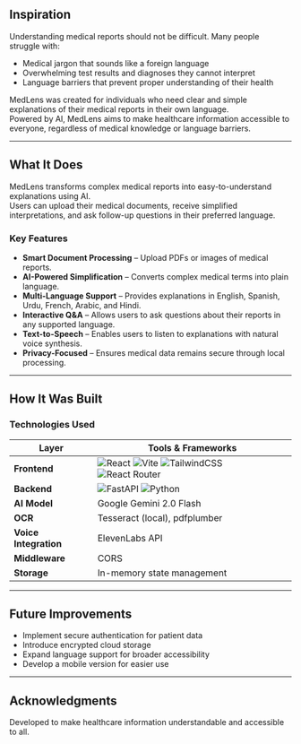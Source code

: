 
## Inspiration
Understanding medical reports should not be difficult. Many people struggle with:
- Medical jargon that sounds like a foreign language  
- Overwhelming test results and diagnoses they cannot interpret  
- Language barriers that prevent proper understanding of their health  

MedLens was created for individuals who need clear and simple explanations of their medical reports in their own language.  
Powered by AI, MedLens aims to make healthcare information accessible to everyone, regardless of medical knowledge or language barriers.

---

## What It Does
MedLens transforms complex medical reports into easy-to-understand explanations using AI.  
Users can upload their medical documents, receive simplified interpretations, and ask follow-up questions in their preferred language.

### Key Features
- **Smart Document Processing** – Upload PDFs or images of medical reports.  
- **AI-Powered Simplification** – Converts complex medical terms into plain language.  
- **Multi-Language Support** – Provides explanations in English, Spanish, Urdu, French, Arabic, and Hindi.  
- **Interactive Q&A** – Allows users to ask questions about their reports in any supported language.  
- **Text-to-Speech** – Enables users to listen to explanations with natural voice synthesis.  
- **Privacy-Focused** – Ensures medical data remains secure through local processing.

---

## How It Was Built

### Technologies Used
| Layer | Tools & Frameworks |
|-------|--------------------|
| **Frontend** | ![React](https://img.shields.io/badge/React-20232A?logo=react&logoColor=61DAFB) ![Vite](https://img.shields.io/badge/Vite-646CFF?logo=vite&logoColor=white) ![TailwindCSS](https://img.shields.io/badge/TailwindCSS-06B6D4?logo=tailwindcss&logoColor=white) ![React Router](https://img.shields.io/badge/React_Router-CA4245?logo=react-router&logoColor=white) |
| **Backend** | ![FastAPI](https://img.shields.io/badge/FastAPI-009688?logo=fastapi&logoColor=white) ![Python](https://img.shields.io/badge/Python-3776AB?logo=python&logoColor=white) | ![Supabase](https://img.shields.io/badge/Supabase-3ECF8E?logo=supabase&logoColor=white) |
| **AI Model** | Google Gemini 2.0 Flash |
| **OCR** | Tesseract (local), pdfplumber |
| **Voice Integration** | ElevenLabs API |
| **Middleware** | CORS |
| **Storage** | In-memory state management |

---

## Future Improvements
- Implement secure authentication for patient data  
- Introduce encrypted cloud storage  
- Expand language support for broader accessibility  
- Develop a mobile version for easier use  

---

## Acknowledgments
Developed to make healthcare information understandable and accessible to all.
